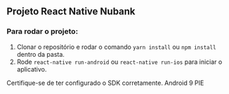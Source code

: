 ## Projeto React Native Nubank

### Para rodar o projeto:

1. Clonar o repositório e rodar o comando `yarn install` ou `npm install` dentro da pasta.
2. Rode `react-native run-android` ou `react-native run-ios` para iniciar o aplicativo.

Certifique-se de ter configurado o SDK corretamente. Android 9 PIE